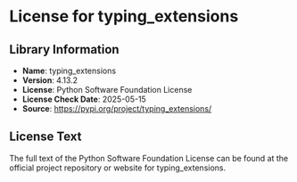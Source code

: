 # License for typing_extensions

## Library Information
- **Name**: typing_extensions
- **Version**: 4.13.2
- **License**: Python Software Foundation License
- **License Check Date**: 2025-05-15
- **Source**: https://pypi.org/project/typing_extensions/

## License Text
The full text of the Python Software Foundation License can be found at the official project repository or website for typing_extensions.
